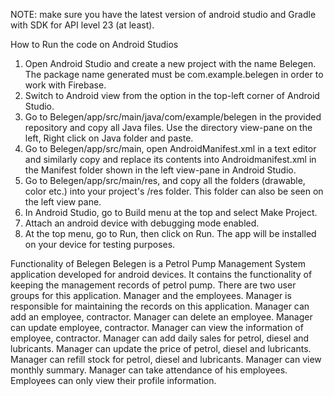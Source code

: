 NOTE: make sure you have the latest version of android studio and Gradle with SDK for API level 23 (at least).

How to Run the code on Android Studios
1. Open Android Studio and create a new project with the name Belegen. The package name generated must be com.example.belegen in order to work with Firebase.
3. Switch to Android view from the option in the top-left corner of Android Studio.
2. Go to Belegen/app/src/main/java/com/example/belegen in the provided repository and copy all Java files. Use the directory view-pane on the left, Right click on Java folder and paste.
3. Go to Belegen/app/src/main, open AndroidManifest.xml in a text editor and similarly copy and replace its contents into Androidmanifest.xml in the Manifest folder shown in the left view-pane in Android Studio.
4. Go to Belegen/app/src/main/res, and copy all the folders (drawable, color etc.) into your project's /res folder. This folder can also be seen on the left view pane.
5. In Android Studio, go to Build menu at the top and select Make Project.
6. Attach an android device with debugging mode enabled.
7. At the top menu, go to Run, then click on Run. The app will be installed on your device for testing purposes.

Functionality of Belegen
Belegen is a Petrol Pump Management System application developed for android devices. It contains the functionality of keeping the management records of petrol pump. There are two user groups for this application. Manager and the employees. Manager is responsible for maintaining the records on this application. Manager can add an employee, contractor. Manager can delete an employee. Manager can update employee, contractor. Manager can view the information of employee, contractor. Manager can add daily sales for petrol, diesel and lubricants. Manager can update the price of petrol, diesel and lubricants. Manager can refill stock for petrol, diesel and lubricants. Manager can view monthly summary. Manager can take attendance of his employees. Employees can only view their profile information.
